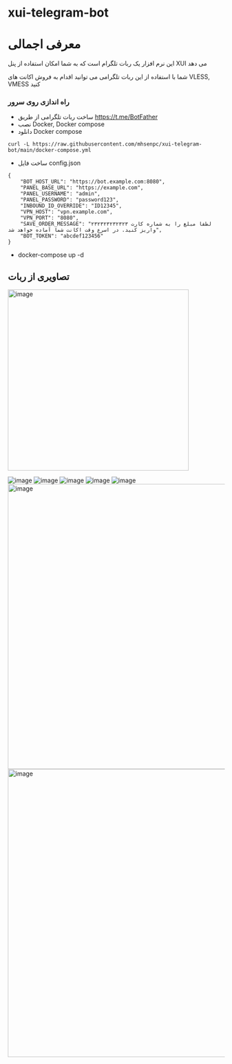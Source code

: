 # xui-telegram-bot

# معرفی اجمالی
این نرم افزار یک ربات تلگرام است که به شما امکان استفاده از پنل XUI می دهد

شما با استفاده از این ربات تلگرامی می توانید اقدام به فروش اکانت های VLESS, VMESS کنید



### راه اندازی روی سرور
* ساخت ربات تلگرامی از طریق https://t.me/BotFather
* نصب Docker, Docker compose
* دانلود Docker compose 

 `curl -L https://raw.githubusercontent.com/mhsenpc/xui-telegram-bot/main/docker-compose.yml`
 * ساخت فایل config.json
```
{
    "BOT_HOST_URL": "https://bot.example.com:8080",
    "PANEL_BASE_URL": "https://example.com",
    "PANEL_USERNAME": "admin",
    "PANEL_PASSWORD": "password123",
    "INBOUND_ID_OVERRIDE": "ID12345",
    "VPN_HOST": "vpn.example.com",
    "VPN_PORT": "8080",
    "SAVE_ORDER_MESSAGE": "لطفا مبلغ را به شماره کارت ۲۳۲۳۲۳۲۳۲۳۲۳ واریز کنید. در اسرع وقت اکانت شما آماده خواهد شد",
    "BOT_TOKEN": "abcdef123456"
}
```

* docker-compose up -d

    

## تصاویری از ربات

<img width="420" alt="image" src="https://github.com/user-attachments/assets/d19a97fe-2054-4602-b492-9bfde7aeec8a">


![image](https://github.com/mhsenpc/xui-telegram-bot/assets/5123843/8ba2572b-d98d-4592-9dcf-38e9b99704de)
![image](https://github.com/mhsenpc/xui-telegram-bot/assets/5123843/1a101033-87fc-47de-a837-13e08f41a7b6)
![image](https://github.com/mhsenpc/xui-telegram-bot/assets/5123843/46c603aa-39db-49a7-a375-56780dbb5b71)
![image](https://github.com/mhsenpc/xui-telegram-bot/assets/5123843/efcf034c-7fed-4161-9b3f-7a687c5e8fad)
![image](https://github.com/mhsenpc/xui-telegram-bot/assets/5123843/f59cc7b2-3913-4f01-a781-2b52b093e2ed)
<img width="661" alt="image" src="https://github.com/user-attachments/assets/62f5f9b4-45ca-49ba-a62b-03dd2f026d2c">
<img width="668" alt="image" src="https://github.com/user-attachments/assets/eaed2b70-763e-4cc8-97ef-4240fa374488">
